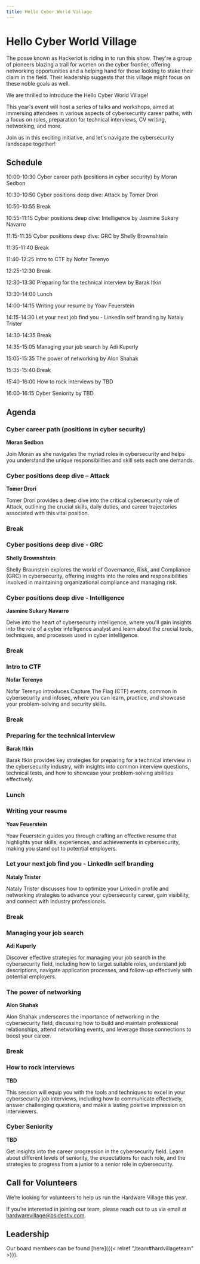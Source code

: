 ```yaml
---
title: Hello Cyber World Village
---
```


# Hello Cyber World Village

The posse known as Hackeriot is riding in to run this show. They're a group of pioneers blazing a trail for women on the cyber frontier, offering networking opportunities and a helping hand for those looking to stake their claim in the field. Their leadership suggests that this village might focus on these noble goals as well.

We are thrilled to introduce the Hello Cyber World Village!

This year's event will host a series of talks and workshops, aimed at immersing attendees in various aspects of cybersecurity career paths, with a focus on roles, preparation for technical interviews, CV writing, networking, and more.

Join us in this exciting initiative, and let's navigate the cybersecurity landscape together!

## Schedule 
10:00-10:30 Cyber career path (positions in cyber security) by Moran Sedbon

10:30-10:50	 Cyber positions deep dive: Attack by Tomer Drori 

10:50-10:55	 Break	

10:55-11:15	 Cyber positions deep dive: Intelligence by Jasmine Sukary Navarro

11:15-11:35	 Cyber positions deep dive: GRC by Shelly Brownshtein

11:35-11:40	 Break	

11:40-12:25	 Intro to CTF by Nofar Terenyo

12:25-12:30	 Break

12:30-13:30	 Preparing for the technical interview by Barak Itkin

13:30-14:00	 Lunch

14:00-14:15	 Writing your resume by	Yoav Feuerstein

14:15-14:30	 Let your next job find you - LinkedIn self branding by	Nataly Trister

14:30-14:35	 Break

14:35-15:05	 Managing your job search by Adi Kuperly

15:05-15:35	 The power of networking by Alon Shahak

15:35-15:40	 Break

15:40-16:00	 How to rock interviews by TBD

16:00-16:15	 Cyber Seniority by	TBD


## Agenda

### Cyber career path (positions in cyber security)
**Moran Sedbon**

Join Moran as she navigates the myriad roles in cybersecurity and helps you understand the unique responsibilities and skill sets each one demands.

### Cyber positions deep dive – Attack
**Tomer Drori**

Tomer Drori provides a deep dive into the critical cybersecurity role of Attack, outlining the crucial skills, daily duties, and career trajectories associated with this vital position.

### Break

### Cyber positions deep dive - GRC
**Shelly Brownshtein**

Shelly Braunstein explores the world of Governance, Risk, and Compliance (GRC) in cybersecurity, offering insights into the roles and responsibilities involved in maintaining organizational compliance and managing risk.

### Cyber positions deep dive - Intelligence
**Jasmine Sukary Navarro**

Delve into the heart of cybersecurity intelligence, where you'll gain insights into the role of a cyber intelligence analyst and learn about the crucial tools, techniques, and processes used in cyber intelligence.

### Break

### Intro to CTF
**Nofar Terenyo**

Nofar Terenyo introduces Capture The Flag (CTF) events, common in cybersecurity and infosec, where you can learn, practice, and showcase your problem-solving and security skills.

### Break

### Preparing for the technical interview
**Barak Itkin**

Barak Itkin provides key strategies for preparing for a technical interview in the cybersecurity industry, with insights into common interview questions, technical tests, and how to showcase your problem-solving abilities effectively.

### Lunch

### Writing your resume
**Yoav Feuerstein**

Yoav Feuerstein guides you through crafting an effective resume that highlights your skills, experiences, and achievements in cybersecurity, making you stand out to potential employers.

### Let your next job find you - LinkedIn self branding
**Nataly Trister**

Nataly Trister discusses how to optimize your LinkedIn profile and networking strategies to advance your cybersecurity career, gain visibility, and connect with industry professionals.

### Break

### Managing your job search
**Adi Kuperly**

Discover effective strategies for managing your job search in the cybersecurity field, including how to target suitable roles, understand job descriptions, navigate application processes, and follow-up effectively with potential employers.

### The power of networking
**Alon Shahak**

Alon Shahak underscores the importance of networking in the cybersecurity field, discussing how to build and maintain professional relationships, attend networking events, and leverage those connections to boost your career.

### Break

### How to rock interviews
**TBD**

This session will equip you with the tools and techniques to excel in your cybersecurity job interviews, including how to communicate effectively, answer challenging questions, and make a lasting positive impression on interviewers.

### Cyber Seniority
**TBD**

Get insights into the career progression in the cybersecurity field. Learn about different levels of seniority, the expectations for each role, and the strategies to progress from a junior to a senior role in cybersecurity.

## Call for Volunteers

We’re looking for volunteers to help us run the Hardware Village this year.

If you’re interested in joining our team, please reach out to us via email at hardwarevillage@bsidestlv.com.

## Leadership

Our board members can be found [here]({{< relref "/team#hardvillageteam" >}}).

